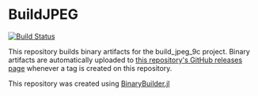 # BuildJPEG

[![Build Status](https://travis-ci.org/meggart/BuildJPEG.svg?branch=master)](https://travis-ci.org/meggart/BuildJPEG)

This repository builds binary artifacts for the build_jpeg_9c project. Binary artifacts are automatically uploaded to
[this repository's GitHub releases page](https://github.com/meggart/BuildJPEG/releases) whenever a tag is created
on this repository.

This repository was created using [BinaryBuilder.jl](https://github.com/JuliaPackaging/BinaryBuilder.jl)
